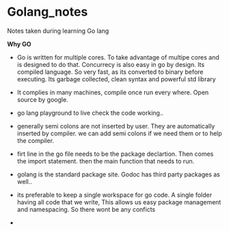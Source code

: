 # Golang_notes
Notes taken during learning Go lang

**Why GO**
- Go is written for multiple cores. To take advantage of multipe cores and is designed to do that. Concurrecy is also easy in go by design. Its compiled language. So very fast, as its converted to binary before executing. Its garbage collected, clean syntax and powerful std library

- It complies in many machines, compile once run every where. Open source by google.

- go lang playground to live check the code working..

- generally semi colons are not inserted by user. They are automatically inserted by compiler. we can add semi colons if we need them or to help the compiler. 

- firt line in the go file needs to be the package declartion. Then comes the import statement. then the main function that needs to run.

- golang is the standard package site. Godoc has third party packages as well..

- its preferable to keep a single workspace for go code. A single folder having all code that we write, This allows us easy package management and namespacing. So there wont be any conficts

-

